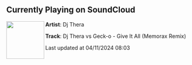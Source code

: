 ## Currently Playing on SoundCloud

[<img align="left" width="100" src="https://i1.sndcdn.com/artworks-7levm7kcGA37Y4LN-nlQI3w-t500x500.jpg">](https://soundcloud.com/djthera/dj-thera-vs-geck-o-give-it-all-memorax-remix)

**Artist**: Dj Thera 

**Track**: Dj Thera vs Geck-o - Give It All (Memorax Remix)

Last updated at 04/11/2024 08:03
